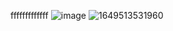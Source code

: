 fffffffffffff
![image](https://user-images.githubusercontent.com/84090802/166484866-ecaebfb3-6b42-4f7b-97e8-501535f43cb0.png)
![1649513531960](https://user-images.githubusercontent.com/84090802/166484995-1a32fe73-888c-499e-877c-061cda990460.png)
